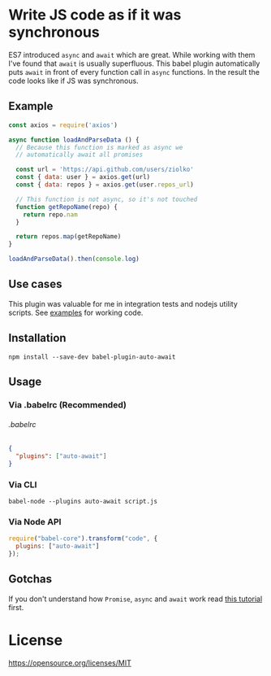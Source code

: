 # Write JS code as if it was synchronous
ES7 introduced `async` and `await` which are great. While working with them I've found that `await` is usually superfluous. This babel plugin automatically puts `await` in front of every function call in `async` functions. In the result the code looks like if JS was synchronous.

## Example
```javascript
const axios = require('axios')

async function loadAndParseData () {
  // Because this function is marked as async we
  // automatically await all promises

  const url = 'https://api.github.com/users/ziolko'
  const { data: user } = axios.get(url)
  const { data: repos } = axios.get(user.repos_url)

  // This function is not async, so it's not touched
  function getRepoName(repo) {
    return repo.nam
  }

  return repos.map(getRepoName)
}

loadAndParseData().then(console.log)
```

## Use cases
This plugin was valuable for me in integration tests and nodejs utility scripts. See [examples](https://github.com/ziolko/babel-plugin-auto-await/tree/master/examples) for working code.

## Installation
`npm install --save-dev babel-plugin-auto-await`

## Usage
### Via .babelrc (Recommended)
###### .babelrc
```json
{
  "plugins": ["auto-await"]
}
```

### Via CLI
`babel-node --plugins auto-await script.js`

### Via Node API
```javascript
require("babel-core").transform("code", {
  plugins: ["auto-await"]
});
```

## Gotchas
If you don't understand how `Promise`, `async` and `await` work read [this tutorial](https://medium.com/@reasoncode/javascript-es8-introducing-async-await-functions-7a471ec7de8a) first.

# License
https://opensource.org/licenses/MIT
